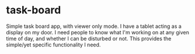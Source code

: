 # task-board
Simple task board app, with viewer only mode. I have a tablet acting as a display on my door. I need people to know what I'm working on at any given time of day, and whether I can be disturbed or not. This provides the simple/yet specific functionality I need.
